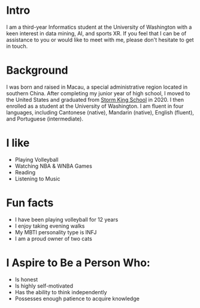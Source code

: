 # Intro

I am a third-year Informatics student at the University of Washington with a keen interest in data mining, AI, and sports XR. If you feel that I can be of assistance to you or would like to meet with me, please don't hesitate to get in touch.

# Background
I was born and raised in Macau, a special administrative region located in southern China. After completing my junior year of high school, I moved to the United States and graduated from [Storm King School](https://sks.org/) in 2020. I then enrolled as a student at the University of Washington. I am fluent in four languages, including Cantonese (native), Mandarin (native), English (fluent), and Portuguese (intermediate).

# I like

- Playing Volleyball
- Watching NBA & WNBA Games
- Reading
- Listening to Music

# Fun facts

- I have been playing volleyball for 12 years
- I enjoy taking evening walks
- My MBTI personality type is INFJ
- I am a proud owner of two cats

# I Aspire to Be a Person Who:

- Is honest
- Is highly self-motivated
- Has the ability to think independently
- Possesses enough patience to acquire knowledge